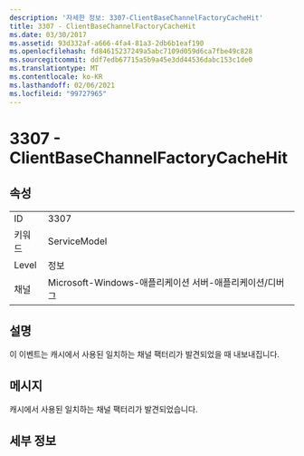 ```yaml
---
description: '자세한 정보: 3307-ClientBaseChannelFactoryCacheHit'
title: 3307 - ClientBaseChannelFactoryCacheHit
ms.date: 03/30/2017
ms.assetid: 93d332af-a666-4fa4-81a3-2db6b1eaf190
ms.openlocfilehash: fd84615237249a5abc7109d059d6ca7fbe49c828
ms.sourcegitcommit: ddf7edb67715a5b9a45e3dd44536dabc153c1de0
ms.translationtype: MT
ms.contentlocale: ko-KR
ms.lasthandoff: 02/06/2021
ms.locfileid: "99727965"
---
```

# <a name="3307---clientbasechannelfactorycachehit"></a>3307 - ClientBaseChannelFactoryCacheHit

## <a name="properties"></a>속성  
  
|||  
|-|-|  
|ID|3307|  
|키워드|ServiceModel|  
|Level|정보|  
|채널|Microsoft-Windows-애플리케이션 서버-애플리케이션/디버그|  
  
## <a name="description"></a>설명  

 이 이벤트는 캐시에서 사용된 일치하는 채널 팩터리가 발견되었을 때 내보내집니다.  
  
## <a name="message"></a>메시지  

 캐시에서 사용된 일치하는 채널 팩터리가 발견되었습니다.  
  
## <a name="details"></a>세부 정보
